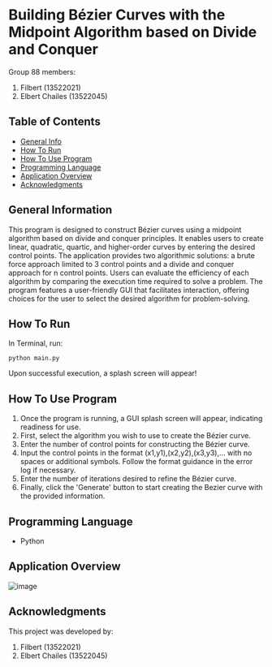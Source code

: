 # Building Bézier Curves with the Midpoint Algorithm based on Divide and Conquer

Group 88 members:
1. Filbert (13522021)
2. Elbert Chailes (13522045)

## Table of Contents
* [General Info](#general-information)
* [How To Run](#how-to-run)
* [How To Use Program](#how-to-use-program)
* [Programming Language](#programming-language)
* [Application Overview](#application-overview)
* [Acknowledgments](#acknowledgments)

## General Information
This program is designed to construct Bézier curves using a midpoint algorithm based on divide and conquer principles. It enables users to create linear, quadratic, quartic, and higher-order curves by entering the desired control points. The application provides two algorithmic solutions: a brute force approach limited to 3 control points and a divide and conquer approach for n control points. Users can evaluate the efficiency of each algorithm by comparing the execution time required to solve a problem. The program features a user-friendly GUI that facilitates interaction, offering choices for the user to select the desired algorithm for problem-solving.

## How To Run
In Terminal, run:
```shell
python main.py
```
Upon successful execution, a splash screen will appear!

## How To Use Program
1. Once the program is running, a GUI splash screen will appear, indicating readiness for use.
2. First, select the algorithm you wish to use to create the Bézier curve.
3. Enter the number of control points for constructing the Bézier curve.
4. Input the control points in the format (x1,y1),(x2,y2),(x3,y3),... with no spaces or additional symbols. Follow the format guidance in the error log if necessary.
5. Enter the number of iterations desired to refine the Bézier   curve.
6. Finally, click the 'Generate' button to start creating the Bezier curve with the provided information.

## Programming Language
* Python

## Application Overview
![image](https://github.com/ChaiGans/Tucil2_13522021_13522045/assets/113753352/ed813a14-d62e-45bd-b667-331a3c17fcad)

## Acknowledgments
This project was developed by:
1. Filbert (13522021)
2. Elbert Chailes (13522045)
